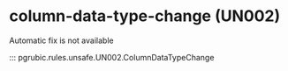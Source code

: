 # column-data-type-change (UN002)

Automatic fix is not available

::: pgrubic.rules.unsafe.UN002.ColumnDataTypeChange
